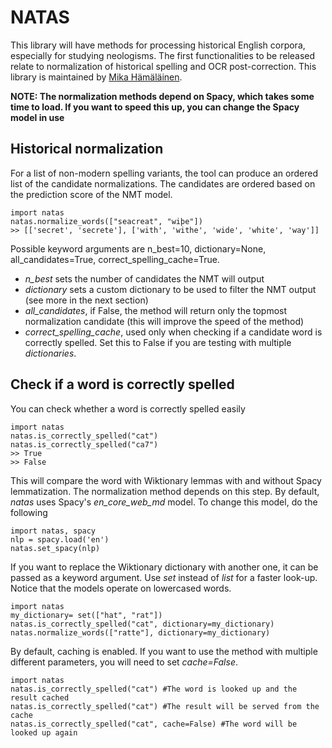 # NATAS

This library will have methods for processing historical English corpora, especially for studying neologisms. The first functionalities to be released relate to normalization of historical spelling and OCR post-correction. This library is maintained by [Mika Hämäläinen](https://mikakalevi.com).

**NOTE: The normalization methods depend on Spacy, which takes some time to load. If you want to speed this up, you can change the Spacy model in use**


## Historical normalization

For a list of non-modern spelling variants, the tool can produce an ordered list of the candidate normalizations. The candidates are ordered based on the prediction score of the NMT model.

    import natas
    natas.normalize_words(["seacreat", "wiþe"])
    >> [['secret', 'secrete'], ['with', 'withe', 'wide', 'white', 'way']]

Possible keyword arguments are n_best=10, dictionary=None, all_candidates=True, correct_spelling_cache=True. 
- *n_best* sets the number of candidates the NMT will output
- *dictionary* sets a custom dictionary to be used to filter the NMT output (see more in the next section)
- *all_candidates*, if False, the method will return only the topmost normalization candidate (this will improve the speed of the method)
- *correct_spelling_cache*, used only when checking if a candidate word is correctly spelled. Set this to False if you are testing with multiple *dictionaries*.

## Check if a word is correctly spelled

You can check whether a word is correctly spelled easily

    import natas
    natas.is_correctly_spelled("cat")
    natas.is_correctly_spelled("ca7")
    >> True
    >> False

This will compare the word with Wiktionary lemmas with and without Spacy lemmatization. The normalization method depends on this step. By default, *natas* uses Spacy's *en_core_web_md* model. To change this model, do the following

    import natas, spacy
    nlp = spacy.load('en')
    natas.set_spacy(nlp)

If you want to replace the Wiktionary dictionary with another one, it can be passed as a keyword argument. Use *set* instead of *list* for a faster look-up. Notice that the models operate on lowercased words.

    import natas
    my_dictionary= set(["hat", "rat"])
    natas.is_correctly_spelled("cat", dictionary=my_dictionary)
    natas.normalize_words(["ratte"], dictionary=my_dictionary)


By default, caching is enabled. If you want to use the method with multiple different parameters, you will need to set *cache=False*.

    import natas
    natas.is_correctly_spelled("cat") #The word is looked up and the result cached
    natas.is_correctly_spelled("cat") #The result will be served from the cache
    natas.is_correctly_spelled("cat", cache=False) #The word will be looked up again

